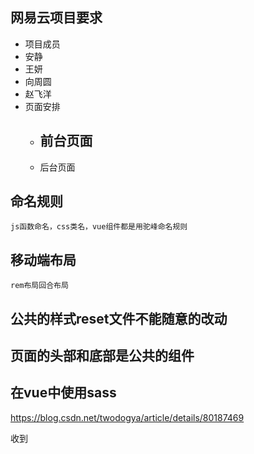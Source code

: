 ﻿## 网易云项目要求
- 项目成员
 - 安静
 - 王妍
 - 向周圆
 - 赵飞洋
- 页面安排
	- 前台页面
		-
	- 后台页面

## 命名规则
	js函数命名，css类名，vue组件都是用驼峰命名规则

## 移动端布局
	rem布局回合布局

## 公共的样式reset文件不能随意的改动

## 页面的头部和底部是公共的组件 

## 在vue中使用sass
https://blog.csdn.net/twodogya/article/details/80187469


收到
